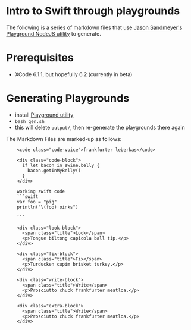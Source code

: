 # Intro to Swift through playgrounds
The following is a series of markdown files that use [Jason Sandmeyer's Playground NodeJS utility](https://github.com/jas/playground) to generate.

# Prerequisites
 - XCode 6.1.1, but hopefully 6.2 (currently in beta)

# Generating Playgrounds
 - install [Playground utility](https://github.com/jas/playground)
 - `bash gen.sh`
 - this will delete `output/`, then re-generate the playgrounds there again

The Markdown Files are marked-up as follows:

```
    <code class="code-voice">frankfurter leberkas</code>

    <div class="code-block">
      if let bacon in swine.belly {
        bacon.getInMyBelly()
      }
    </div>

    working swift code
    ```swift
    var foo = "pig"
    println("\(foo) oinks")

    ```

    <div class="look-block">
      <span class="title">Look</span>
      <p>Tongue biltong capicola ball tip.</p>
    </div>

    <div class="fix-block">
      <span class="title">Fix</span>
      <p>Turducken cupim brisket turkey.</p>
    </div>

    <div class="write-block">
      <span class="title">Write</span>
      <p>Prosciutto chuck frankfurter meatloa.</p>
    </div>

    <div class="extra-block">
      <span class="title">Write</span>
      <p>Prosciutto chuck frankfurter meatloa.</p>
    </div>

```